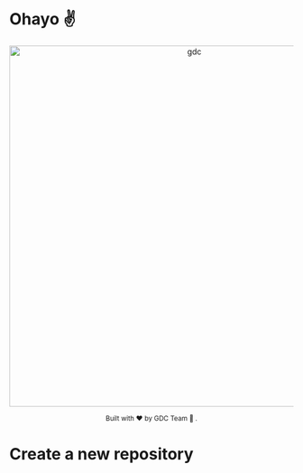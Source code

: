 # Ohayo ✌️


<dl>
	<p align="center">
		<img width="640" alt="gdc" src="../img/gdc_github.15.640.gif">
	</p>
</dl>

<div align="center">
	<sub>Built with ❤️ by GDC Team 🦄 .</sub>
</div>


# Create a new repository

<!-- If you need to create a new Terraform repository for a customer or a project, follow these steps :

- Create a new repository with and select the correct template according the Cloud Provider you need : Azure or AWS. You can also open the repository template and click on Use this template

- Define its name, but follow this convention : customer-project-[sub-project/extra-string]. If it is an internal project, set customer to teamwork. The objective of the convention is to let repositories owners the choice to create multiple repositories for a project or aggregate then under a single repository : For a project, you can have an environment by repository or create all your environment under one repository. It also makes easier to seek for all project for a specific customer. Here are some valids examples :
  - teamwork-app1
  - mycustomerA-landing-zone-network
  - mycustomerB-sap-dev

- Create it and then follow the template rules that are describe in your new project README.md file : you will setup branch rules and environment variables. -->
